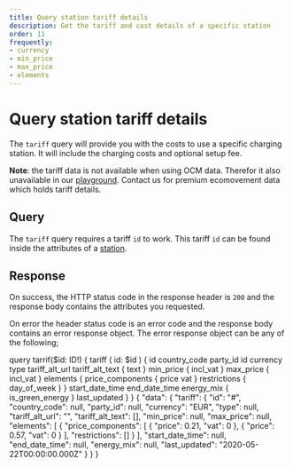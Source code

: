 ```yaml
---
title: Query station tariff details
description: Get the tariff and cost details of a specific station
order: 11
frequently:
- currency
- min_price
- max_price
- elements
---
```


# Query station tariff details <premium />
The `tariff` query will provide you with the costs to use a specific charging station. It will include the charging costs and optional setup fee.

**Note**: the tariff data is not available when using OCM data. Therefor it also unavailable in our [playground](). <cta action='smallchat'>Contact us</cta> for premium ecomovement data which holds tariff details.

## Query
The `tariff` query requires a tariff `id` to work. This tariff `id` can be found inside the attributes of a [station]().

<schema name="tariff" :frequent="frequently"></schema>

## Response
On success, the HTTP status code in the response header is `200` and the response body contains the attributes you requested.

On error the header status code is an error code and the response body contains an error response object. The error response object can be any of the following;

<errors name="tariff"></errors>

<playground>
<code-block lang="graphql" query="tariff">	
query tarrif($id: ID!) {
  tariff (
	id: $id
  ) {
    id
    country_code
    party_id
    id
    currency
    type
    tariff_alt_url
    tariff_alt_text {
      text
    }
    min_price {
      incl_vat
    }
    max_price {
      incl_vat
    }
    elements {
      price_components {
        price
        vat
      }
      restrictions {
        day_of_week
      }
    }
    start_date_time
    end_date_time
    energy_mix {
      is_green_energy
    }
    last_updated
  }
}
</code-block>
<code-block lang="json">
{
    "data": {
        "tariff": {
            "id": "#",
            "country_code": null,
            "party_id": null,
            "currency": "EUR",
            "type": null,
            "tariff_alt_url": "",
            "tariff_alt_text": [],
            "min_price": null,
            "max_price": null,
            "elements": [
                {
                    "price_components": [
                        {
                            "price": 0.21,
                            "vat": 0
                        },
                        {
                            "price": 0.57,
                            "vat": 0
                        }
                    ],
                    "restrictions": []
                }
            ],
            "start_date_time": null,
            "end_date_time": null,
            "energy_mix": null,
            "last_updated": "2020-05-22T00:00:00.000Z"
        }
    }
}
</code-block>
</playground>
